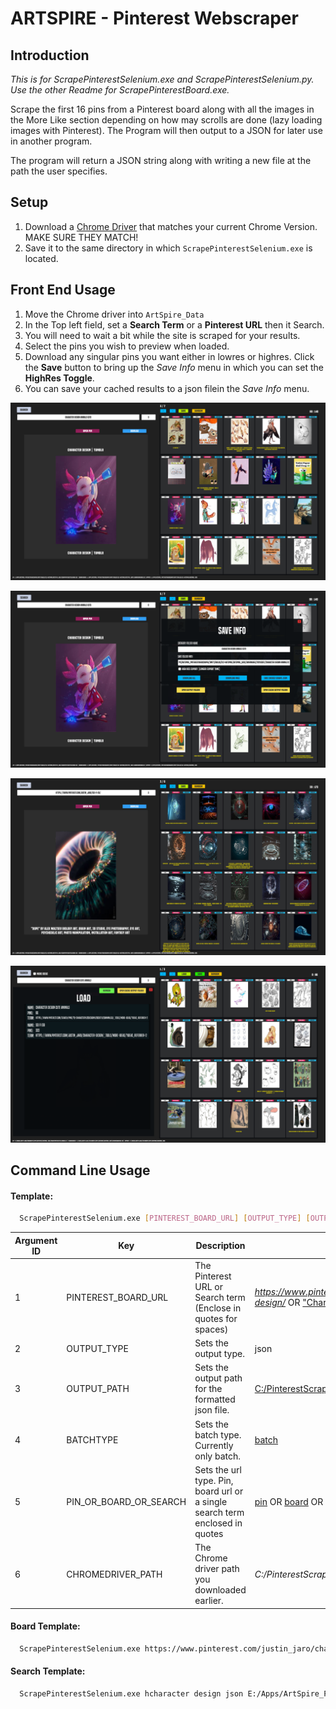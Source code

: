 

# ARTSPIRE - Pinterest Webscraper

## Introduction
*This is for ScrapePinterestSelenium.exe and ScrapePinterestSelenium.py. Use the other Readme for ScrapePinterestBoard.exe.*

Scrape the first 16 pins from a  Pinterest board along with all the images in the More Like section depending on how may scrolls are done (lazy loading images with Pinterest). The Program will then output to a JSON for later use in another program.

The program will return a JSON string along with writing a new file at the path the user specifies.

## Setup
1. Download a [Chrome Driver](https://chromedriver.chromium.org/downloads) that matches your current Chrome Version. MAKE SURE THEY MATCH!
2. Save it to the same directory in which ``ScrapePinterestSelenium.exe`` is located.



## Front End Usage

1. Move the Chrome driver into ``ArtSpire_Data`` 
2. In the Top left field, set a **Search Term** or a **Pinterest URL** then it Search.
3. You will need to wait a bit while the site is scraped for your results.
4. Select the pins you wish to preview when loaded.
5. Download any singular pins you want either in lowres or highres. Click the **Save** button to bring up the *Save Info* menu in which you can set the **HighRes Toggle**.
6. You can save your cached results to a json filein the *Save Info* menu.

![Regular Search](https://github.com/vltmedia/ArtSpire_Pinterest_Scraper/raw/master/images/ArtSpire_v0122_01.png)

![Save Info](https://github.com/vltmedia/ArtSpire_Pinterest_Scraper/raw/master/images/ArtSpire_v0122_02.png)

![URL Input](https://github.com/vltmedia/ArtSpire_Pinterest_Scraper/raw/master/images/ArtSpire_v0122_03.png)

![Load Cache](https://github.com/vltmedia/ArtSpire_Pinterest_Scraper/raw/master/images/ArtSpire_v0123_04.png)



## Command Line Usage

#### Template:
```bash
  ScrapePinterestSelenium.exe [PINTEREST_BOARD_URL] [OUTPUT_TYPE] [OUTPUT_PATH] [BATCHTYPE] [PIN_OR_BOARD_OR_SEARCH] [CHROMEDRIVER_PATH]
```

| Argument ID | Key                    | Description                                                  | Examples                                                     |
| ----------- | ---------------------- | ------------------------------------------------------------ | ------------------------------------------------------------ |
| 1           | PINTEREST_BOARD_URL    | The Pinterest URL or Search term  (Enclose in quotes for spaces) | *https://www.pinterest.com/justin_jaro/character-design/*  OR <u>"Character Design"</u> |
| 2           | OUTPUT_TYPE            | Sets the output type.                                        | json                                                         |
| 3           | OUTPUT_PATH            | Sets the output path for the formatted json file.            | <u>C:/PinterestScraper/parsedfiles.json</u>                  |
| 4           | BATCHTYPE              | Sets the batch type. Currently only batch.                   | <u>batch</u>                                                 |
| 5           | PIN_OR_BOARD_OR_SEARCH | Sets the url type. Pin, board url or a single search term enclosed in quotes | <u>pin</u> OR <u>board</u> OR <u>search</u>                  |
| 6           | CHROMEDRIVER_PATH      | The Chrome driver path you downloaded earlier.               | *C:/PinterestScraper/chromedriver88.exe*                     |



#### Board Template:

```bash
  ScrapePinterestSelenium.exe https://www.pinterest.com/justin_jaro/character-design/ json E:/Apps/ArtSpire_PinterestWebscraper/python/parsefiles.json batch board E:/Apps/ArtSpire_PinterestWebscraper/chromedriver88.exe
```



#### Search Template:

```bash
  ScrapePinterestSelenium.exe hcharacter design json E:/Apps/ArtSpire_PinterestWebscraper/python/parsefiles.json batch search E:/Apps/ArtSpire_PinterestWebscraper/chromedriver88.exe
```


